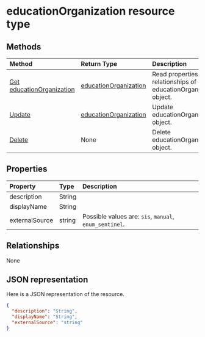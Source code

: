 # educationOrganization resource type




## Methods

| Method		   | Return Type	|Description|
|:---------------|:--------|:----------|
|[Get educationOrganization](../api/educationorganization_get.md) | [educationOrganization](educationorganization.md) |Read properties and relationships of educationOrganization object.|
|[Update](../api/educationorganization_update.md) | [educationOrganization](educationorganization.md)	|Update educationOrganization object. |
|[Delete](../api/educationorganization_delete.md) | None |Delete educationOrganization object. |

## Properties
| Property	   | Type	|Description|
|:---------------|:--------|:----------|
|description|String||
|displayName|String||
|externalSource|string| Possible values are: `sis`, `manual`, `enum_sentinel`.|

## Relationships
None


## JSON representation

Here is a JSON representation of the resource.

<!-- {
  "blockType": "resource",
  "optionalProperties": [

  ],
  "@odata.type": "microsoft.graph.educationOrganization"
}-->

```json
{
  "description": "String",
  "displayName": "String",
  "externalSource": "string"
}

```

<!-- uuid: 8fcb5dbc-d5aa-4681-8e31-b001d5168d79
2015-10-25 14:57:30 UTC -->
<!-- {
  "type": "#page.annotation",
  "description": "educationOrganization resource",
  "keywords": "",
  "section": "documentation",
  "tocPath": ""
}-->